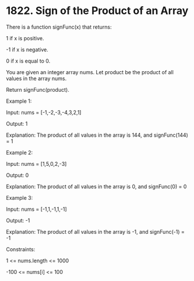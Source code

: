 # 1822. Sign of the Product of an Array

There is a function signFunc(x) that returns:

1 if x is positive.

-1 if x is negative.

0 if x is equal to 0.

You are given an integer array nums. Let product be the product of all values in the array nums.

Return signFunc(product).

 

Example 1:

Input: nums = [-1,-2,-3,-4,3,2,1]

Output: 1

Explanation: The product of all values in the array is 144, and signFunc(144) = 1

Example 2:

Input: nums = [1,5,0,2,-3]

Output: 0

Explanation: The product of all values in the array is 0, and signFunc(0) = 0

Example 3:

Input: nums = [-1,1,-1,1,-1]

Output: -1

Explanation: The product of all values in the array is -1, and signFunc(-1) = -1
 

Constraints:

1 <= nums.length <= 1000

-100 <= nums[i] <= 100
